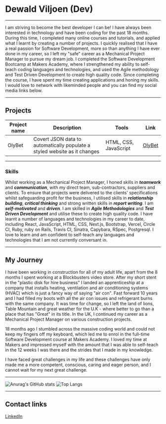 # Dewald Viljoen (Dev)
---


I am striving to become the best developer I can be!
I have always been interested in technology and have been coding for the past 18 months. During this time, I completed many online courses and tutorials, and applied what I learnt by creating a number of projects. I quickly realised that I have a real passion for Software Development, more so than anything I have ever done in my career, so I left my "safe" career as a Mechanical Project Manager to pursue my dream job. I completed the Software Development Bootcamp at Makers Academy, where I strengthened my ability to self-teach coding languages and technologies, and used the Agile methodology and Test Driven Development to create high quality code. 
Since completing the course, I have spent my time creating applications and honing my skills. I would love to network with likeminded people and you can find my social media links below.



---


## Projects
| Project name | Description | Tools | Link |
|--------------|-------------|-------|------|
|    OlyBet    |Covert JSON data to automatically populate a styled website as it changes | HTML, CSS, JavaScript|<a href="https://www.olybet.eu/sports">OlyBet</a> |


---


### Skills


Whilst working as a Mechanical Project Manager, I honed skills in ***teamwork*** and ***communication***, with my direct team, sub-contractors, suppliers and clients. To ensure that projects were delivered to the clients' specifications whilst safeguarding profit for the business, I utilised skills in ***relationship building***, ***critical thinking*** and strong written skills in ***report writing***. 
I am ***self-motivated*** and ***driven***. I am skilled in ***Agile Methodologies*** and ***Test Driven Development*** and utilise these to create high quality code. 
I have learnt a number of languages and technologies in my career to date, including React, JavaScript, HTML, CSS, Next.js, Bootstrap, Vercel, Circle CI, Ruby, ruby on Rails, Travis CI, Sinatra, Capybara, RSpec, Postgresql. I love to learn and am confident to self-teach any languages and technologies that I am not currently conversant in. 


---

## My Journey 
I have been working in construction for all of my adult life, apart from the 8 months I spent working at a Blockbusters video store. After my short stent in the "plastic disk for hire business" I landed an apprenticeship at a company that installs heating, ventilation and air conditioning systems (HVAC) which is just a fancy way of saying "air con". Fast forward 10 years and I had filled my boots with all the air con issues and refrigerant burns with the same company. It was time for change, so I left the land of lions, Table Mountain and great weather for the U.K - where better to go than a place that has "Great" in its title. In the UK, I continued my career as a Mechanical Project Manager on various construction projects. 

18 months ago I stumbled across the massive coding world and could not keep my fingers off my keyboard, which led me to enrol in the full-time Software Development course at Makers Academy. I loved my time at Makers and impressed myself with the amount that I was able to self-teach in the 12 weeks I was there and the strides that I made in my knowledge.

I have faced great challenges in my life and these challenges have only made me a more competent, conscious, caring and eager person, and I cannot wait for my next great challenge.  


---

![Anurag's GitHub stats](https://github-readme-stats.vercel.app/api?username=Dev-ops-true&show_icons=true&theme=radical)
![Top Langs](https://github-readme-stats.vercel.app/api/top-langs/?username=Dev-ops-true&layout=compact&theme=radical)


---

## Contact links

 [LinkedIn](https://www.linkedin.com/in/dewald-viljoen-938668154/)
